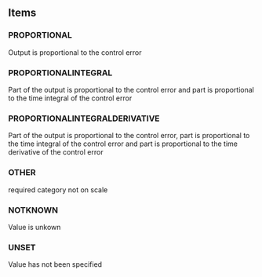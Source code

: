 

<!-- end of short definition -->
## Items

### PROPORTIONAL
Output is proportional to the control error

### PROPORTIONALINTEGRAL
Part of the output is proportional to the control error and part is proportional to the time integral of the control error

### PROPORTIONALINTEGRALDERIVATIVE
Part of the output is proportional to the control error, part is proportional to the time integral of the control error and part is proportional to the time derivative of the control error

### OTHER
required category not on scale

### NOTKNOWN
Value is unkown

### UNSET
Value has not been specified
